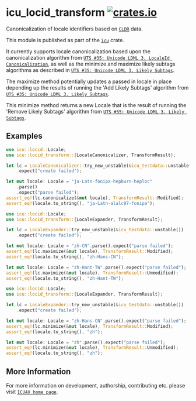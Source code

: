 # icu_locid_transform [![crates.io](https://img.shields.io/crates/v/icu_locid_transform)](https://crates.io/crates/icu_locid_transform)

Canonicalization of locale identifiers based on [`CLDR`] data.

This module is published as part of the [`icu`](https://docs.rs/icu/latest/icu/) crate.

It currently supports locale canonicalization based upon the canonicalization
algorithm from [`UTS #35: Unicode LDML 3. LocaleId Canonicalization`],
as well as the minimize and maximize likely subtags algorithms
as described in [`UTS #35: Unicode LDML 3. Likely Subtags`].

The maximize method potentially updates a passed in locale in place
depending up the results of running the 'Add Likely Subtags' algorithm
from [`UTS #35: Unicode LDML 3. Likely Subtags`].

This minimize method returns a new Locale that is the result of running the
'Remove Likely Subtags' algorithm from [`UTS #35: Unicode LDML 3. Likely Subtags`].

## Examples

```rust
use icu::locid::Locale;
use icu::locid_transform::{LocaleCanonicalizer, TransformResult};

let lc = LocaleCanonicalizer::try_new_unstable(&icu_testdata::unstable())
    .expect("create failed");

let mut locale: Locale = "ja-Latn-fonipa-hepburn-heploc"
    .parse()
    .expect("parse failed");
assert_eq!(lc.canonicalize(&mut locale), TransformResult::Modified);
assert_eq!(locale.to_string(), "ja-Latn-alalc97-fonipa");
```

```rust
use icu::locid::Locale;
use icu::locid_transform::{LocaleExpander, TransformResult};

let lc = LocaleExpander::try_new_unstable(&icu_testdata::unstable())
    .expect("create failed");

let mut locale: Locale = "zh-CN".parse().expect("parse failed");
assert_eq!(lc.maximize(&mut locale), TransformResult::Modified);
assert_eq!(locale.to_string(), "zh-Hans-CN");

let mut locale: Locale = "zh-Hant-TW".parse().expect("parse failed");
assert_eq!(lc.maximize(&mut locale), TransformResult::Unmodified);
assert_eq!(locale.to_string(), "zh-Hant-TW");
```

```rust
use icu::locid::Locale;
use icu::locid_transform::{LocaleExpander, TransformResult};

let lc = LocaleExpander::try_new_unstable(&icu_testdata::unstable())
    .expect("create failed");

let mut locale: Locale = "zh-Hans-CN".parse().expect("parse failed");
assert_eq!(lc.minimize(&mut locale), TransformResult::Modified);
assert_eq!(locale.to_string(), "zh");

let mut locale: Locale = "zh".parse().expect("parse failed");
assert_eq!(lc.minimize(&mut locale), TransformResult::Unmodified);
assert_eq!(locale.to_string(), "zh");
```

[`ICU4X`]: ../icu/index.html
[`CLDR`]: http://cldr.unicode.org/
[`UTS #35: Unicode LDML 3. Likely Subtags`]: https://www.unicode.org/reports/tr35/#Likely_Subtags.
[`UTS #35: Unicode LDML 3. LocaleId Canonicalization`]: http://unicode.org/reports/tr35/#LocaleId_Canonicalization,

## More Information

For more information on development, authorship, contributing etc. please visit [`ICU4X home page`](https://github.com/unicode-org/icu4x).
